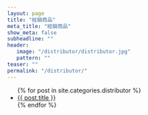 ```yaml
---
layout: page
title: "經銷商品"
meta_title: "經銷商品"
show_meta: false
subheadline: ""
header:
   image: "/distributor/distributor.jpg"
   pattern: ""
teaser: ""
permalink: "/distributor/"
---
```

<ul>
    {% for post in site.categories.distributor  %}
    <li><a href="{{ site.url }}{{ post.url }}">{{ post.title }}</a></li>
    {% endfor %}
</ul>
